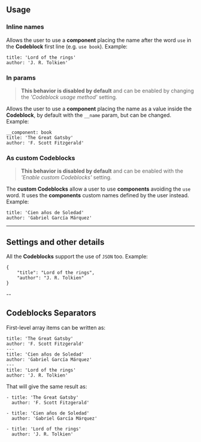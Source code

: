 ## Usage

### Inline names

Allows the user to use a **component** placing the name after the word `use` in the **Codeblock** first line (e.g. `use book`). Example:

```use book
title: 'Lord of the rings'
author: 'J. R. Tolkien'
```

### In params

> **This behavior is disabled by default** and can be enabled by changing the _'Codeblock usage method'_ setting.

Allows the user to use a **component** placing the name as a value inside the **Codeblock**, by default with the `__name` param, but can be changed. Example:

```use
__component: book
title: 'The Great Gatsby'
author: 'F. Scott Fitzgerald'
```

### As custom Codeblocks

> **This behavior is disabled by default** and can be enabled with the _'Enable custom Codeblocks'_ setting.

The **custom Codeblocks** allow a user to use **components** avoiding the `use` word.
It uses the **components** custom names defined by the user instead. Example:

```book
title: 'Cien años de Soledad'
author: 'Gabriel García Márquez'
```

---

## Settings and other details

All the **Codeblocks** support the use of `JSON` too. Example:

```book
{
	"title": "Lord of the rings",
	"author": "J. R. Tolkien"
}
```

--

## Codeblocks Separators

First-level array items can be written as:

```book_cjs
title: 'The Great Gatsby'
author: 'F. Scott Fitzgerald'
---
title: 'Cien años de Soledad'
author: 'Gabriel García Márquez'
---
title: 'Lord of the rings'
author: 'J. R. Tolkien'
```

That will give the same result as:

```book_cjs
- title: 'The Great Gatsby'
  author: 'F. Scott Fitzgerald'

- title: 'Cien años de Soledad'
  author: 'Gabriel García Márquez'

- title: 'Lord of the rings'
  author: 'J. R. Tolkien'
```
